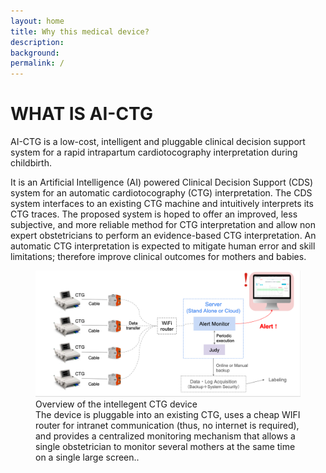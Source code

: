 ```yaml
---
layout: home
title: Why this medical device?
description: 
background: 
permalink: /
---
```


# WHAT IS AI-CTG 
AI-CTG is a low-cost, intelligent and pluggable clinical decision support system for a rapid intrapartum cardiotocography interpretation during childbirth. 

It is an Artificial Intelligence (AI) powered Clinical Decision Support (CDS)
system for an automatic cardiotocography (CTG) interpretation. The CDS system interfaces to an existing CTG machine and intuitively interprets its CTG traces. The proposed system is hoped to offer an improved, less subjective, and more reliable method for CTG interpretation and allow non expert obstetricians to perform an evidence-based CTG interpretation. An automatic CTG interpretation is expected to mitigate human error and skill limitations; therefore improve clinical outcomes for mothers and babies.

<figure class="figure">
  <img src="static_files/images/system-architecture.png" class="figure-img img-fluid rounded" alt="A generic square placeholder image with rounded corners in a figure.">
  <figcaption class="figure-caption">Overview of the intellegent CTG device<br> The device is pluggable into an existing CTG, uses a cheap WIFI router for intranet communication (thus, no internet is required), and provides a centralized monitoring mechanism that allows a single obstetrician to monitor several mothers at the same time on a single large screen..</figcaption>
</figure>